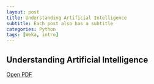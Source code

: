 ```yaml
---
layout: post
title: Understanding Artificial Intelligence
subtitle: Each post also has a subtitle
categories: Python
tags: [Weka, intro]
---
```


## Understanding Artificial Intelligence

[Open PDF](https://rathin5082.github.io/subfiles/ProReport-6_compressed.pdf)
